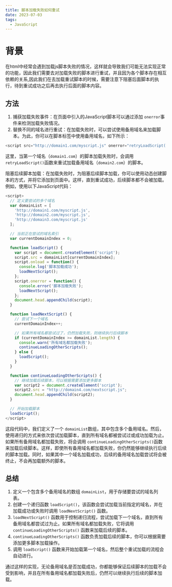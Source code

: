```yaml
---
title: 脚本加载失败如何重试
date: 2023-07-03
tags:
  - JavaScript
---
```

# 背景

在html中经常会遇到加载js脚本失败的情况，这样就会导致我们可能无法实现正常的功能，因此我们需要去对加载失败的脚本进行重试，并且因为各个脚本存在相互依赖的关系,因此我们在去加载重试脚本的时候，需要注意下阻塞后面脚本的执行，待到重试成功之后再去执行后面的脚本内容。

## 方法

1. 捕获加载失败事件：在页面中引入的JavaScript脚本可以通过添加 `onerror`事件来检测加载失败情况。
2. 替换不同的域名进行重试：在加载失败时，可以尝试使用备用域名来加载脚本。为此，你可以在脚本标签中使用备用域名，如下所示：

```js
<script src="http://domain1.com/myscript.js" onerror="retryLoadScript('http://domain2.com/myscript.js')"></script>

```

这里，当第一个域名（`domain1.com`）的脚本加载失败时，会调用 `retryLoadScript()`函数来重试加载备用域名（`domain2.com`）的脚本。

阻塞后续脚本加载：在加载失败时，为阻塞后续脚本加载，你可以使用动态创建脚本的方式，并将它添加到页面中。这样，直到重试成功，后续脚本都不会被加载。例如，使用以下JavaScript代码：

```js
<script>
  // 定义要尝试的多个域名
  var domainList = [
    'http://domain1.com/myscript.js',
    'http://domain2.com/myscript.js',
    'http://domain3.com/myscript.js'
  ];

  // 当前正在尝试的域名索引
  var currentDomainIndex = 0;

  function loadScript() {
    var script = document.createElement('script');
    script.src = domainList[currentDomainIndex];
    script.onload = function() {
      console.log('脚本加载成功');
      loadNextScript();
    };
    script.onerror = function() {
      console.error('脚本加载失败');
      loadNextScript();
    };
    document.head.appendChild(script);
  }

  function loadNextScript() {
    // 尝试下一个域名
    currentDomainIndex++;

    // 如果所有域名都尝试过了，仍然加载失败，则继续执行后续脚本
    if (currentDomainIndex >= domainList.length) {
      console.warn('所有域名都加载失败');
      continueLoadingOtherScripts();
    } else {
      loadScript();
    }
  }

  function continueLoadingOtherScripts() {
    // 继续加载后续脚本，可以根据需要添加更多脚本
    var script2 = document.createElement('script');
    script2.src = "http://domain4.com/nextscript.js";
    document.head.appendChild(script2);
  }

  // 开始加载脚本
  loadScript();
</script>

```

这段代码中，我们定义了一个 `domainList`数组，其中包含多个备用域名。然后，使用递归的方式来依次尝试加载脚本，直到所有域名都被尝试过或成功加载为止。如果所有备用域名都加载失败，将会调用 `continueLoadingOtherScripts()`函数来加载后续脚本。这样，即使所有备用域名都加载失败，你仍然能够继续执行后续的脚本加载。同时，如果其中一个域名加载成功，后续的备用域名加载尝试将会被终止，不会再加载额外的脚本。

## 总结

1. 定义一个包含多个备用域名的数组 `domainList`，用于存储要尝试的域名列表。
2. 创建一个递归函数 `loadScript()`，该函数会尝试加载当前指定的域名，并在加载成功或失败时调用 `loadNextScript()` 函数。
3. `loadNextScript()` 函数用于控制递归流程，尝试加载下一个域名，直到所有备用域名都尝试过为止。如果所有域名都加载失败，它将调用 `continueLoadingOtherScripts()` 函数来加载后续的脚本。
4. `continueLoadingOtherScripts()` 函数负责加载后续的脚本，你可以根据需要添加更多脚本加载操作。
5. 调用 `loadScript()` 函数来开始加载第一个域名，然后整个重试加载的流程会自动进行。

通过这样的实现，无论备用域名是否加载成功，你都能够保证后续脚本的加载不会受到影响，并且在所有备用域名都加载失败后，仍然可以继续执行后续的脚本加载。
